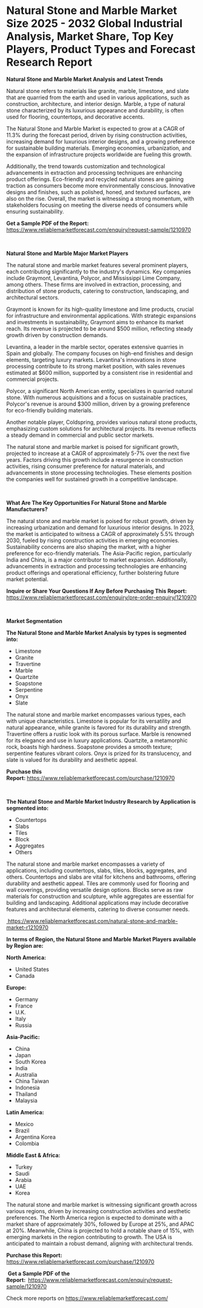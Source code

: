 <p><h1>Natural Stone and Marble Market Size 2025 - 2032 Global Industrial Analysis, Market Share, Top Key Players, Product Types and Forecast Research Report</h1></p><p><strong>Natural Stone and Marble Market Analysis and Latest Trends</strong></p>
<p><p>Natural stone refers to materials like granite, marble, limestone, and slate that are quarried from the earth and used in various applications, such as construction, architecture, and interior design. Marble, a type of natural stone characterized by its luxurious appearance and durability, is often used for flooring, countertops, and decorative accents.</p><p>The Natural Stone and Marble Market is expected to grow at a CAGR of 11.3% during the forecast period, driven by rising construction activities, increasing demand for luxurious interior designs, and a growing preference for sustainable building materials. Emerging economies, urbanization, and the expansion of infrastructure projects worldwide are fueling this growth. </p><p>Additionally, the trend towards customization and technological advancements in extraction and processing techniques are enhancing product offerings. Eco-friendly and recycled natural stones are gaining traction as consumers become more environmentally conscious. Innovative designs and finishes, such as polished, honed, and textured surfaces, are also on the rise. Overall, the market is witnessing a strong momentum, with stakeholders focusing on meeting the diverse needs of consumers while ensuring sustainability.</p></p>
<p><strong>Get a Sample PDF of the Report:&nbsp;</strong> <a href="https://www.reliablemarketforecast.com/enquiry/request-sample/1210970?utm_campaign=3453&utm_medium=2&utm_source=Github&utm_content=ia&utm_term=24032025&utm_id=natural-stone-and-marble">https://www.reliablemarketforecast.com/enquiry/request-sample/1210970</a></p>
<p>&nbsp;</p>
<p><strong>Natural Stone and Marble Major Market Players</strong></p>
<p><p>The natural stone and marble market features several prominent players, each contributing significantly to the industry's dynamics. Key companies include Graymont, Levantina, Polycor, and Mississippi Lime Company, among others. These firms are involved in extraction, processing, and distribution of stone products, catering to construction, landscaping, and architectural sectors.</p><p>Graymont is known for its high-quality limestone and lime products, crucial for infrastructure and environmental applications. With strategic expansions and investments in sustainability, Graymont aims to enhance its market reach. Its revenue is projected to be around $500 million, reflecting steady growth driven by construction demands.</p><p>Levantina, a leader in the marble sector, operates extensive quarries in Spain and globally. The company focuses on high-end finishes and design elements, targeting luxury markets. Levantina's innovations in stone processing contribute to its strong market position, with sales revenues estimated at $600 million, supported by a consistent rise in residential and commercial projects.</p><p>Polycor, a significant North American entity, specializes in quarried natural stone. With numerous acquisitions and a focus on sustainable practices, Polycor's revenue is around $300 million, driven by a growing preference for eco-friendly building materials.</p><p>Another notable player, Coldspring, provides various natural stone products, emphasizing custom solutions for architectural projects. Its revenue reflects a steady demand in commercial and public sector markets.</p><p>The natural stone and marble market is poised for significant growth, projected to increase at a CAGR of approximately 5-7% over the next five years. Factors driving this growth include a resurgence in construction activities, rising consumer preference for natural materials, and advancements in stone processing technologies. These elements position the companies well for sustained growth in a competitive landscape.</p></p>
<p>&nbsp;</p>
<p><strong>What Are The Key Opportunities For Natural Stone and Marble Manufacturers?</strong></p>
<p><p>The natural stone and marble market is poised for robust growth, driven by increasing urbanization and demand for luxurious interior designs. In 2023, the market is anticipated to witness a CAGR of approximately 5.5% through 2030, fueled by rising construction activities in emerging economies. Sustainability concerns are also shaping the market, with a higher preference for eco-friendly materials. The Asia-Pacific region, particularly India and China, is a major contributor to market expansion. Additionally, advancements in extraction and processing technologies are enhancing product offerings and operational efficiency, further bolstering future market potential.</p></p>
<p><strong>Inquire or Share Your Questions If Any Before Purchasing This Report:</strong> <a href="https://www.reliablemarketforecast.com/enquiry/pre-order-enquiry/1210970?utm_campaign=3453&utm_medium=2&utm_source=Github&utm_content=ia&utm_term=24032025&utm_id=natural-stone-and-marble">https://www.reliablemarketforecast.com/enquiry/pre-order-enquiry/1210970</a></p>
<p>&nbsp;</p>
<p><strong>Market Segmentation</strong></p>
<p><strong>The Natural Stone and Marble Market Analysis by types is segmented into:</strong></p>
<p><ul><li>Limestone</li><li>Granite</li><li>Travertine</li><li>Marble</li><li>Quartzite</li><li>Soapstone</li><li>Serpentine</li><li>Onyx</li><li>Slate</li></ul></p>
<p><p>The natural stone and marble market encompasses various types, each with unique characteristics. Limestone is popular for its versatility and natural appearance, while granite is favored for its durability and strength. Travertine offers a rustic look with its porous surface. Marble is renowned for its elegance and use in luxury applications. Quartzite, a metamorphic rock, boasts high hardness. Soapstone provides a smooth texture; serpentine features vibrant colors. Onyx is prized for its translucency, and slate is valued for its durability and aesthetic appeal.</p></p>
<p><strong>Purchase this Report:&nbsp;</strong><a href="https://www.reliablemarketforecast.com/purchase/1210970?utm_campaign=3453&utm_medium=2&utm_source=Github&utm_content=ia&utm_term=24032025&utm_id=natural-stone-and-marble">https://www.reliablemarketforecast.com/purchase/1210970</a></p>
<p>&nbsp;</p>
<p><strong>The Natural Stone and Marble Market Industry Research by Application is segmented into:</strong></p>
<p><ul><li>Countertops</li><li>Slabs</li><li>Tiles</li><li>Block</li><li>Aggregates</li><li>Others</li></ul></p>
<p><p>The natural stone and marble market encompasses a variety of applications, including countertops, slabs, tiles, blocks, aggregates, and others. Countertops and slabs are vital for kitchens and bathrooms, offering durability and aesthetic appeal. Tiles are commonly used for flooring and wall coverings, providing versatile design options. Blocks serve as raw materials for construction and sculpture, while aggregates are essential for building and landscaping. Additional applications may include decorative features and architectural elements, catering to diverse consumer needs.</p></p>
<p><a href="https://www.reliablemarketforecast.com/natural-stone-and-marble-market-r1210970?utm_campaign=3453&utm_medium=2&utm_source=Github&utm_content=ia&utm_term=24032025&utm_id=natural-stone-and-marble">&nbsp;https://www.reliablemarketforecast.com/natural-stone-and-marble-market-r1210970</a></p>
<p><strong>In terms of Region, the Natural Stone and Marble Market Players available by Region are:</strong></p>
<p>
    <p> <strong> North America: </strong>
        <ul>
            <li>United States</li>
            <li>Canada</li>
        </ul>
        </p> 
    <p> <strong> Europe: </strong>
        <ul>
            <li>Germany</li>
            <li>France</li>
            <li>U.K.</li>
            <li>Italy</li>
            <li>Russia</li>
        </ul>
        </p> 
    <p> <strong> Asia-Pacific: </strong>
        <ul>
            <li>China</li>
            <li>Japan</li>
            <li>South Korea</li>
            <li>India</li>
            <li>Australia</li>
            <li>China Taiwan</li>
            <li>Indonesia</li>
            <li>Thailand</li>
            <li>Malaysia</li>
        </ul>
        </p> 
    <p> <strong> Latin America: </strong>
        <ul>
            <li>Mexico</li>
            <li>Brazil</li>
            <li>Argentina Korea</li>
            <li>Colombia</li>
        </ul>
        </p> 
    <p> <strong> Middle East & Africa: </strong>
        <ul>
            <li>Turkey</li>
            <li>Saudi</li>
            <li>Arabia</li>
            <li>UAE</li>
            <li>Korea</li>
        </ul>
    </p>
    </p>
<p><p>The natural stone and marble market is witnessing significant growth across various regions, driven by increasing construction activities and aesthetic preferences. The North America region is expected to dominate with a market share of approximately 30%, followed by Europe at 25%, and APAC at 20%. Meanwhile, China is projected to hold a notable share of 15%, with emerging markets in the region contributing to growth. The USA is anticipated to maintain a robust demand, aligning with architectural trends.</p></p>
<p><strong>Purchase this Report: </strong><a href="https://www.reliablemarketforecast.com/purchase/1210970?utm_campaign=3453&utm_medium=2&utm_source=Github&utm_content=ia&utm_term=24032025&utm_id=natural-stone-and-marble">https://www.reliablemarketforecast.com/purchase/1210970</a></p>
<p>&nbsp;<strong>Get a Sample PDF of the Report:&nbsp;&nbsp;</strong><a href="https://www.reliablemarketforecast.com/enquiry/request-sample/1210970?utm_campaign=3453&utm_medium=2&utm_source=Github&utm_content=ia&utm_term=24032025&utm_id=natural-stone-and-marble">https://www.reliablemarketforecast.com/enquiry/request-sample/1210970</a></p>
<p><strong></strong></p>
<p>Check more reports on <a href="https://www.reliablemarketforecast.com/?utm_campaign=3453&utm_medium=2&utm_source=Github&utm_content=ia&utm_term=24032025&utm_id=natural-stone-and-marble">https://www.reliablemarketforecast.com/</a></p>